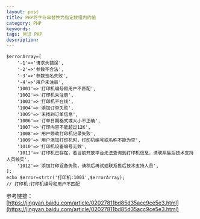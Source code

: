 ```yaml
---
layout: post
title: PHP将字符串替换为指定数组内的值
category: PHP
keywords: 
tags: 常识 PHP
description: 
---
```


```
$errorArray=[
    '-1'=>'请求头错误',
    '-2'=>'参数不合法',
    '-3'=>'参数签名失败',
    '-4'=>'用户未注册',
    '1001'=>'打印机编号和用户不匹配',
    '1002'=>'打印机未注册',
    '1003'=>'打印机不在线',
    '1004'=>'添加订单失败',
    '1005'=>'未找到订单信息',
    '1006'=>'订单日期格式或大小不正确',
    '1007'=>'打印内容不能超过12K',
    '1008'=>'用户修改打印机记录失败',
    '1009'=>'用户添加打印机时，打印机编号或名称不能为空',
    '1010'=>'打印机设备编号无效',
    '1011'=>'打印机已存在，若当前开放平台无法查询到打印机信息，请联系售后技术支持人员核实',
    '1012'=>'添加打印设备失败，请稍后再试或联系售后技术支持人员',
];
echo $error=strtr('打印机:1001',$errorArray);
// 打印机:打印机编号和用户不匹配
```

参考链接：[https://jingyan.baidu.com/article/02027811bd85d35acc9ce5e3.html](https://jingyan.baidu.com/article/02027811bd85d35acc9ce5e3.html)